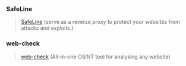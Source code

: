 ### SafeLine

> [SafeLine](https://github.com/chaitin/SafeLine) (serve as a reverse proxy to protect your websites from attacks and exploits.)

### web-check

> [web-check](https://github.com/Lissy93/web-check) (All-in-one OSINT tool for analysing any website)
